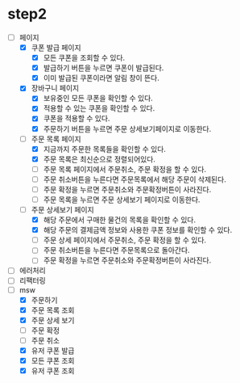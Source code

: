 # step2

- [ ] 페이지
  - [x] 쿠폰 발급 페이지
    - [x] 모든 쿠폰을 조회할 수 있다.
    - [x] 발급하기 버튼을 누르면 쿠폰이 발급된다.
    - [x] 이미 발급된 쿠폰이라면 알림 창이 뜬다.
  - [x] 장바구니 페이지
    - [x] 보유중인 모든 쿠폰을 확인할 수 있다.
    - [x] 적용할 수 있는 쿠폰을 확인할 수 있다.
    - [x] 쿠폰을 적용할 수 있다.
    - [x] 주문하기 버튼을 누르면 주문 상세보기페이지로 이동한다.
  - [ ] 주문 목록 페이지
    - [x] 지금까지 주문한 목록들을 확인할 수 있다.
    - [x] 주문 목록은 최신순으로 정렬되어있다.
    - [ ] 주문 목록 페이지에서 주문취소, 주문 확정을 할 수 있다.
    - [ ] 주문 취소버튼을 누른다면 주문목록에서 해당 주문이 삭제된다.
    - [ ] 주문 확정을 누르면 주문취소와 주문확정버튼이 사라진다.
    - [ ] 주문 목록을 누르면 주문 상세보기 페이지로 이동한다.
  - [ ] 주문 상세보기 페이지
    - [x] 해당 주문에서 구매한 물건의 목록을 확인할 수 있다.
    - [x] 해당 주문의 결제금액 정보와 사용한 쿠폰 정보를 확인할 수 있다.
    - [ ] 주문 상세 페이지에서 주문취소, 주문 확정을 할 수 있다.
    - [ ] 주문 취소버튼을 누른다면 주문목록으로 돌아간다.
    - [ ] 주문 확정을 누르면 주문취소와 주문확정버튼이 사라진다.
- [ ] 에러처리
- [ ] 리팩터링
- [ ] msw
  - [x] 주문하기
  - [x] 주문 목록 조회
  - [x] 주문 상세 보기
  - [ ] 주문 확정
  - [ ] 주문 취소
  - [x] 유저 쿠폰 발급
  - [x] 모든 쿠폰 조회
  - [x] 유저 쿠폰 조회
